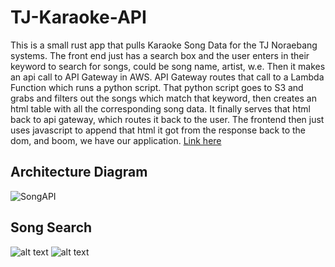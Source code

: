 # TJ-Karaoke-API
This is a small rust app that pulls Karaoke Song Data for the TJ Noraebang systems.
The front end just has a search box and the user enters in their keyword to search for songs, could be song name, artist, w.e. 
Then it makes an api call to API Gateway in AWS. API Gateway routes that call to a Lambda Function which runs a python script. 
That python script goes to S3 and grabs and filters out the songs which match that keyword, then creates an html table with all the corresponding song data. 
It finally serves that html back to api gateway, which routes it back to the user. 
The frontend then just uses javascript to append that html it got from the response back to the dom, and boom, we have our application.
[Link here](https://searchpage.gizmoaaron.repl.co/)
## Architecture Diagram
![SongAPI](https://user-images.githubusercontent.com/20212190/220777105-f38dbbd2-f771-4cbe-8105-33c02b638faa.svg)
## Song Search
![alt text](https://user-images.githubusercontent.com/20212190/220775360-b324a0b1-5adb-4534-a4bb-7871d7511643.png)
![alt text](https://user-images.githubusercontent.com/20212190/220775408-9e9a2524-5b10-4dbb-91e0-528046efa304.png)
